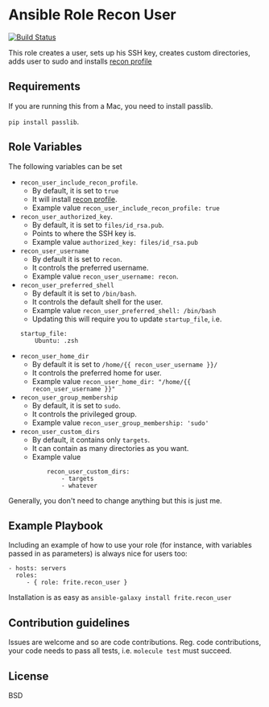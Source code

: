 Ansible Role Recon User
=========
[![Build Status](https://travis-ci.org/frite/ansible-role-recon-user.svg?branch=master)](https://travis-ci.org/frite/ansible-role-recon-user)


This role creates a user, sets up his SSH key, creates custom directories,
adds user to sudo and installs [recon profile](https://github.com/nahamsec/recon_profile)

Requirements
------------
If you are running this from a Mac, you need to install passlib.

`pip install passlib`.


Role Variables
--------------
The following variables can be set

* `recon_user_include_recon_profile`.
    - By default, it is set to `true`
    - It will install [recon profile](https://github.com/nahamsec/recon_profile).
    - Example value `recon_user_include_recon_profile: true`
* `recon_user_authorized_key`.
    - By default, it is set to `files/id_rsa.pub`.
    - Points to where the SSH key is.
    - Example value `authorized_key: files/id_rsa.pub`
* `recon_user_username`
    - By default it is set to `recon`.
    - It controls the preferred username.
    - Example value `recon_user_username: recon`.
* `recon_user_preferred_shell`
    - By default it is set to `/bin/bash`. 
    - It controls the default shell for the user.
    - Example value `recon_user_preferred_shell: /bin/bash`
    - Updating this will require you to update `startup_file`, i.e. 
    ```
    startup_file:
        Ubuntu: .zsh
    ```
* `recon_user_home_dir`
    - By default it is set to `/home/{{ recon_user_username }}/`
    - It controls the preferred home for user.
    - Example value `recon_user_home_dir: "/home/{{ recon_user_username }}"`
* `recon_user_group_membership`
    - By default, it is set to `sudo`.
    - It controls the privileged group.
    - Example value `recon_user_group_membership: 'sudo'`
* `recon_user_custom_dirs`
    - By default, it contains only `targets`.
    - It can contain as many directories as you want.
    - Example value
        ```
            recon_user_custom_dirs:
                - targets
                - whatever
        ```
      
 Generally, you don't need to change anything but this is just me.

Example Playbook
----------------

Including an example of how to use your role (for instance, with variables
passed in as parameters) is always nice for users too:

    - hosts: servers
      roles:
         - { role: frite.recon_user }

Installation is as easy as `ansible-galaxy install frite.recon_user`

Contribution guidelines
----------------------

Issues are welcome and so are code contributions.
Reg. code contributions, your code needs to pass all tests,
i.e. `molecule test` must succeed.

License
-------

BSD



